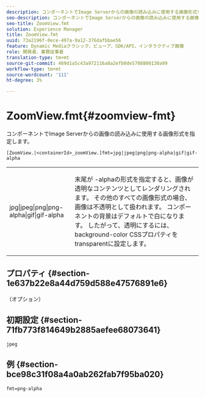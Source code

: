 ```yaml
---
description: コンポーネントでImage Serverからの画像の読み込みに使用する画像形式を指定します。
seo-description: コンポーネントでImage Serverからの画像の読み込みに使用する画像形式を指定します。
seo-title: ZoomView.fmt
solution: Experience Manager
title: ZoomView.fmt
uuid: 73a2196f-0ece-497a-9a12-376dafbbae56
feature: Dynamic Mediaクラシック，ビューア，SDK/API，インタラクティブ画像
role: 開発者、業務従事者
translation-type: tm+mt
source-git-commit: 469d1a5c43a972116a8a2efb0de5708800130a99
workflow-type: tm+mt
source-wordcount: '111'
ht-degree: 3%

---
```



# ZoomView.fmt{#zoomview-fmt}

コンポーネントでImage Serverからの画像の読み込みに使用する画像形式を指定します。

`[ZoomView.|<containerId>_zoomView.]fmt=jpg|jpeg|png|png-alpha|gif|gif-alpha`

<table id="table_441553CD34C94A58A9D7CBF772DEDDB6"> 
 <tbody> 
  <tr> 
   <td colname="col1"> <p> <span class="codeph"> jpg|jpeg|png|png-alpha|gif|gif-alpha</span> </p> </td> 
   <td colname="col2"> <p> 末尾が<span class="codeph"> -alpha</span>の形式を指定すると、画像が透明なコンテンツとしてレンダリングされます。 その他のすべての画像形式の場合、画像は不透明として扱われます。 コンポーネントの背景はデフォルトで白になります。 したがって、透明にするには、<span class="codeph"> background-color</span> CSSプロパティを<span class="codeph"> transparent</span>に設定します。 </p> </td> 
  </tr> 
 </tbody> 
</table>

## プロパティ {#section-1e637b22e8a44d759d588e47576891e6}

（オプション）

## 初期設定 {#section-71fb773f814649b2885aefee68073641}

`jpeg`

## 例 {#section-bce98c31f08a4a0ab262fab7f95ba020}

`fmt=png-alpha`
